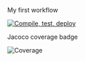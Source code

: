 My first workflow

[![Compile, test, deploy](https://github.com/denalse/paf2.giphy/actions/workflows/main.yaml/badge.svg)](https://github.com/denalse/paf2.giphy/actions/workflows/main.yaml)

Jacoco coverage badge

<!-- ![Coverage](.github/badges/jacoco.svg) -->
![Coverage](https://insanity.sgp1.digitaloceanspaces.com/coverage/paf2.giphy/jacoco.svg)
